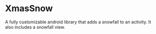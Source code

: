 # XmasSnow
A fully customizable android library that adds a snowfall to an activity. It also includes a snowfall view.

